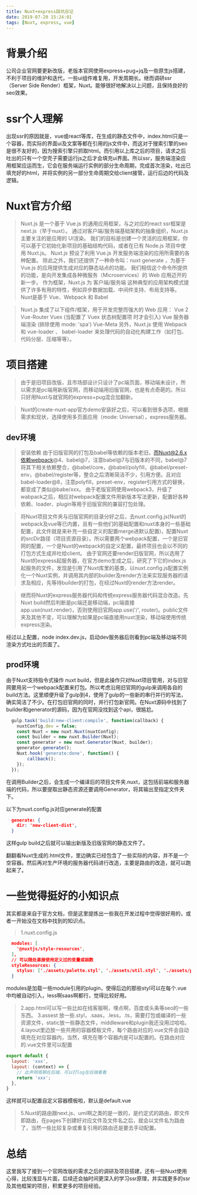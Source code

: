 ```yaml
---
title: Nuxt+express踩坑日记
date: 2019-07-20 15:24:01
tags: [Nuxt, express, vue]
---
```


# 背景介绍
公司企业官网要更新改版，老版本官网使用express+pug+jq及一些原生js搭建，不利于项目的维护和迭代，一些ui组件难复用，开发周期长。继而调研ssr（Server Side Render）框架，Nuxt。能够很好地解决以上问题，且保持良好的seo效果。

<!--more-->

# ssr个人理解
出现ssr的原因就是，vue或react等库，在生成的静态文件中，index.html只是一个容器，而实际的界面ui及文案等都在引用的js文件中，而这对于搜索引擎的seo是很不友好的，因为搜索引擎只抓取html。而引用以上库之后的项目，请求之后吐出的只有一个空壳子需要运行js之后才会填充ui界面。所以ssr，服务端渲染应用框架应运而生，它会在服务端运行实例的部分生命周期，完成首次渲染，吐出已填充好的html，并将实例的另一部分生命周期交给client接管，运行后边的代码及逻辑。

# Nuxt官方介绍
>Nuxt.js 是一个基于 Vue.js 的通用应用框架，与之对应的react ssr框架是next.js（早于nuxt）。
通过对客户端/服务端基础架构的抽象组织，Nuxt.js 主要关注的是应用的 UI渲染。
我们的目标是创建一个灵活的应用框架，你可以基于它初始化新项目的基础结构代码，或者在已有 Node.js 项目中使用 Nuxt.js。
Nuxt.js 预设了利用 Vue.js 开发服务端渲染的应用所需要的各种配置。
除此之外，我们还提供了一种命令叫：nuxt generate ，为基于 Vue.js 的应用提供生成对应的静态站点的功能。
我们相信这个命令所提供的功能，是向开发集成各种微服务（Microservices）的 Web 应用迈开的新一步。
作为框架，Nuxt.js 为 客户端/服务端 这种典型的应用架构模式提供了许多有用的特性，例如异步数据加载、中间件支持、布局支持等。
Nuxt是基于 Vue、Webpack 和 Babel

>Nuxt.js 集成了以下组件/框架，用于开发完整而强大的 Web 应用：
Vue 2
Vue-Router
Vuex (当配置了 Vuex 状态树配置项 时才会引入)
Vue 服务器端渲染 (排除使用 mode: 'spa')
Vue-Meta
另外，Nuxt.js 使用 Webpack 和 vue-loader 、 babel-loader 来处理代码的自动化构建工作（如打包、代码分层、压缩等等）。

# 项目搭建
>由于是旧项目改版，且市场部设计只设计了pc端页面，移动端未设计，所以需求是pc端用新版官网，而移动端用旧版官网，也是有点奇葩的。所以只好用Nuxt与就官网的express+pug混合加翻新。

>Nuxt的create-nuxt-app官方demo安装好之后，可以看到很多选项，根据需求和现状，选择使用多页面应用（mode: Universal），express服务器。

## dev环境
>安装依赖
由于旧版官网的打包及babel等依赖的版本老旧，而Nuxt@2.6.x依赖webpack@4、babel@7，注意babel@7与旧版本的不同，babel@7将其下相关依赖整合，@babel/core，@babel/polyfill，@babel/preset-env，@babel/register等，整合之后清晰简洁不少，引用方便。且对应babel-loader@8，注意polyfill，preset-env，register引用方式的替换，都变成了类似@babe/xxx。
由于老版官网使用webpack3，升级了wabpack之后，相应对webpack配置文件用新版本写法更新，配置好各种依赖、loader、plugin等用于旧版官网的兼容打包处理。

>将Nuxt项目文件夹与旧版官网的目录分好之后，去nuxt.config.js(Nuxt的webpack及vue等已内置，且有一些他们的基础配置和nuxt本身的一些基础配置，此文件就是来补充一些自定义的配置merge进默认配置)，配置Nuxt的srcDir路径（项目资源目录）。所以需要两个webpack配置，一个是旧官网的配置，一个是Nuxt的webpack的自定义配置，最终项目也会以不同的打包方式生成并吐给client。
由于官网还要render旧版官网，所以选用了Nuxt的express起服务器，在官方demo生成之后，研究了下它的index.js起服务的文件，发现是引用了Nuxt库里的基类，以nuxt.config.js配置实例化一个Nuxt实例，并调用其内部的builder及render方法来实现服务器的请求及相应，先等待builder的打包，在经过Nuxt的render方法render。

>继而将Nuxt的express服务器代码和传统express服务器代码混合改造。先Nuxt build然后判断是pc端还是移动端，pc端直接app.use(nuxt.render)，否则使用旧官网app.use('/', router)。public文件夹及其他不变，可以理解为如果是pc端直接用nuxt渲染，移动端使用传统express渲染。

经过以上配置，node index.dev.js，启动dev服务器后则看到pc端及移动端不同渲染方式吐出的页面了。

## prod环境
由于Nuxt支持指令式操作 nuxt build，但是此操作只对Nuxt项目管用，对与旧官网要用另一个webpack配置来打包。所以考虑沿用旧官网的gulp来调用各自的build方法。这里顺便升级了gulp到4，使用了gulp的一些新的串行并行的写法，确实简洁了不少。在打包旧官网的同时，并行打包新官网。在Nuxt源码中找到了builder和generator的源码，因为在官网没找到这个api，很尴尬。

```javascript
  gulp.task('build:new-client:compile', function(callback) {
    nuxtConfig.dev = false;
    const Nuxt = new nuxt.Nuxt(nuxtConfig);
    const builder = new nuxt.Builder(Nuxt);
    const generator = new nuxt.Generator(Nuxt, builder);
    generator.generate();
    Nuxt.hook('generate:done', function() {
        callback();
    });
  });
```

在调用Builder之后，会生成一个编译后的项目文件夹.nuxt，这包括前端和服务器端的代码，所以要提取出静态资源还要调用Generator，将其输出至指定文件夹下。

以下为nuxt.config.js对应generate的配置

```json
  generate: {
    dir: 'new-client-dist',
  }
```

这样gulp build之后就可以输出新版及旧版官网的静态文件了。

翻翻看Nuxt生成的.html文件，里边确实已经包含了一些实际的内容，并不是一个空容器。然后再对生产环境的服务器代码进行改造，主要是路由的改造，就可以跑起来了。

# 一些觉得挺好的小知识点

其实都是来自于官方文档，但是这里提炼出一些我在开发过程中觉得很好用的，或者一开始没在文档中找到的知识点。

> 1.nuxt.config.js

```json
  modules: [
    '@nuxtjs/style-resources',
  ],
  // 可以随处直接使用定义过的变量或函数
  styleResources: {
    stylus: ['./assets/palette.styl', './assets/util.styl', './assets/product_page.styl'],
  }
```

modules是加载一些module引用的plugin，使得后边的那些styl可以在每个.vue中均被自动引入，less啊saas啊都行，觉得比较好用。

> 2.app.html可以写一些比如在线客服啊，埋点啊，百度或头条等seo的一些东西。
> 3.assest 放一些.styl，.saas，.less，.ts，需要打包或编译的一些资源文件，static放一些静态文件，middleware和plugin我还没用过哈哈。
> 4.layout里边放一些共用的容器模板文件，每个路由对应的.vue文件会自动填充在对应容器内，当然，填充在哪个容器内是可以配置的。在路由对应的.vue文件里可以配置

```javascript
export default {
  layout: 'xxx',
  layout: (context) => {
    // 此声明周期在后端，可以打log在后端看看
    return 'xxx';
  },
}
```

这样就可以配置自定义容器模板啦，默认是default.vue

> 5.Nuxt的路由跟next.js、umi啊之类的是一致的，是约定式的路由，即文件即路由，在pages下创建好对应文件及文件名之后，就会以文件名为路由了，当然一些比较复杂或重复引用的路由还是要去手动配置。

# 总结
这里我写了接到一个官网改版的需求之后的调研及项目搭建，还有一些Nuxt使用心得，比较浅显与片面，后续还会抽时间更深入的学习ssr原理，并实践更多的ssr及其他框架的项目，积累更多的项目经验。
